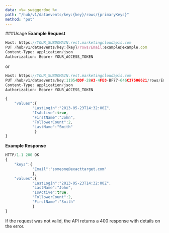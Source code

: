 ```yaml
---
data: <%= swaggerdoc %>
path: "/hub/v1/dataevents/key:{key}/rows/{primaryKeys}"
method: "put"
---
```

###Usage
**Example Request**
```js
Host: https://YOUR_SUBDOMAIN.rest.marketingcloudapis.com
PUT /hub/v1/dataevents/key:{key}/rows/Email:example@example.com
Content-Type: application/json
Authorization: Bearer YOUR_ACCESS_TOKEN
```
or
```js
Host: https://YOUR_SUBDOMAIN.rest.marketingcloudapis.com
PUT /hub/v1/dataevents/key:11954DDF-28A3-4FE8-BF77-646C37506621/rows/Email:example@example.com
Content-Type: application/json
Authorization: Bearer YOUR_ACCESS_TOKEN

{
    "values":{
            "LastLogin":"2013-05-23T14:32:00Z",
            "IsActive":true,
            "FirstName":"John",
            "FollowerCount":2,
            "LastName":"Smith"
             }
}
```
**Example Response**
```js
HTTP/1.1 200 OK
{
    "keys":{
            "Email":"someone@exacttarget.com"
            },
    "values":{
            "LastLogin":"2013-05-23T14:32:00Z",
            "LastName":"John",
            "IsActive":true,
            "FollowerCount":2,
            "FirstName":"Smith"
            }
}
```

If the request was not valid, the API returns a 400 response with details on the error.
